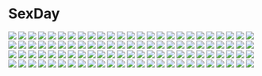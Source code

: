 # SexDay
![](https://konachan.com/image/49c38661651631815ef2c6047dbdbe43/Konachan.com%20-%20169392%20building%20flowers%20huanting%20nobody%20original%20ruins%20scenic.jpg)
![](https://konachan.com/image/b9a8850f7d9eba13a8d96bf05884b272/Konachan.com%20-%20262388%20animal_ears%20aqua_eyes%20bike_shorts%20catgirl%20choker%20eudetenis%20flat_chest%20hinata_channel%20loli%20pink_hair%20shorts%20signed%20thighhighs%20twintails.jpg)
![](https://konachan.com/image/848b55e1e7679f981d6021b8d2f7515c/Konachan.com%20-%2092297%20flowers%20japanese_clothes%20kimono%20taka_tony.jpg)
![](https://konachan.com/jpeg/a2c3b4f874a7ea0617b75839625d3c29/Konachan.com%20-%20303710%20blue_eyes%20blush%20bra%20breasts%20cleavage%20cube%20game_cg%20gray_hair%20kantoku%20long_hair%20navel%20panties%20techgirl%20tsukuyomi_%28kamikimi%29%20twintails%20underwear.jpg)
![](https://konachan.com/jpeg/9ece36c02a791ec61a7156a9cd36e4d7/Konachan.com%20-%20244636%20araragi_tsukihi%20bakemonogatari%20black_hair%20blush%20close%20japanese_clothes%20monogatari_%28series%29%20nisemonogatari%20vector.jpg)
![](https://konachan.com/image/14eb0271d46e1bf829a0c613abd60bf8/Konachan.com%20-%20293073%202girls%20bandage%20blue_eyes%20dress%20eyepatch%20foxgirl%20gloves%20gray_hair%20horns%20jakoujika%20long_hair%20moon%20night%20original%20stockings%20tail%20tie%20tree%20wings.jpg)
![](https://konachan.com/jpeg/92c03823c216ec324d46d889261fcf91/Konachan.com%20-%2040139%20blue%20haruka_%28pokemon%29%20hikari_%28pokemon%29%20kakkii%20kasumi_%28pokemon%29%20pokemon%20yuri.jpg)
![](https://konachan.com/image/2459455eb9531fec7862fb8190255f84/Konachan.com%20-%20204061%20aqua_eyes%20barefoot%20bed%20bikini%20blue_hair%20breasts%20nipples%20original%20san_deng%20short_hair%20swimsuit%20topless.jpg)
![](https://konachan.com/jpeg/f92e9accba4dc8dd97b424b70ef57a13/Konachan.com%20-%20119715%202girls%20bikini%20blonde_hair%20blush%20breasts%20cleavage%20clochette%20game_cg%20hayase_manami%20himekawa_fuuka%20long_hair%20navel%20pink_hair%20pool%20short_hair%20swimsuit.jpg)
![](https://konachan.com/jpeg/aff43c15502abd2147ae1a9f2127d53c/Konachan.com%20-%20298067%20azur_lane%20blue_eyes%20blue_hair%20blush%20boat%20breasts%20cleavage%20dress%20flowers%20food%20headband%20long_hair%20mamemena%20pantyhose%20red_eyes%20short_hair%20waifu2x%20water.jpg)
![](https://konachan.com/image/e70d55052057f58b023f5e3a1210acd6/Konachan.com%20-%2095905%20blonde_hair%20gun%20hat%20mahou_shoujo_madoka_magica%20sakura_ani%20skirt%20thighhighs%20tomoe_mami%20twintails%20weapon%20yellow_eyes.jpg)
![](https://konachan.com/jpeg/3262cdbc611fe57a56f56f38882c5eb9/Konachan.com%20-%2066708%20clouds%20shannon%20sky%20umineko_no_naku_koro_ni%20zoom_layer.jpg)
![](https://konachan.com/image/0b473dd8afbd6e32b2e9c1f007796218/Konachan.com%20-%20261565%20bikini%20darling_in_the_franxx%20forest%20headdress%20ichigo_%28darling_in_the_franxx%29%20navel%20shade%20swimsuit%20tree%20wristwear%20wu_se_bu_hui_%28940164887%29.jpg)
![](https://konachan.com/image/8316d8ca35a899089ea01b30b468a75f/Konachan.com%20-%20265788%20anthropomorphism%20brown_hair%20dress%20drink%20flowers%20girls_frontline%20gun%20higandgk%20long_hair%20necklace%20no_bra%20red_eyes%20rose%20see_through%20weapon.jpg)
![](https://konachan.com/image/71d082834cf2405bedd6615168763406/Konachan.com%20-%2034802%20all_male%20ayasaki_hayate%20hayate_no_gotoku%20male%20trap.jpg)
![](https://konachan.com/jpeg/65920e4fdc5e12b76dd33d315e3002d7/Konachan.com%20-%2036267%20kyouran_kazoku_nikki.jpg)
![](https://konachan.com/image/b4ffc561bcb38d50bf3d29b37c6c4b95/Konachan.com%20-%2036743%20caitsith_nekoko%20kirimiya_miduki%20shiraki_aeka%20tagme%20yume_miru_kusuri.jpg)
![](https://konachan.com/image/4eff9719c182bfd893179ed5a2013550/Konachan.com%20-%2011466%20talesweaver.jpg)
![](https://konachan.com/jpeg/2651800a3405e244b3535f4a47431918/Konachan.com%20-%20125566%20blonde_hair%20chibi%20flandre_scarlet%20haipa_okara%20hat%20red_eyes%20touhou%20vampire%20wings.jpg)
![](https://konachan.com/jpeg/4b40cd464d6a39ce80c9a378c1fc814e/Konachan.com%20-%20162576%20bikini%20black_hair%20blush%20breast_grab%20breasts%20censored%20clochette%20game_cg%20kugayama_konoka%20long_hair%20nipples%20penis%20pussy%20pussy_juice%20sex%20shintaro%20swimsuit.jpg)
![](https://konachan.com/jpeg/9bdcae465d483569b5cab0adfadabffc/Konachan.com%20-%20280685%20aliasing%20blonde_hair%20game_cg%20green_eyes%20hazumi_rio%20long_hair%20male%20navel_%28company%29%20panties%20pink_hair%20short_hair%20skirt%20spiral%21%21%20trap%20twintails%20underwear.jpg)
![](https://konachan.com/image/99cd6b21642804b48aac50756d39e3eb/Konachan.com%20-%20103984%20book%20breasts%20brown_eyes%20brown_hair%20jpeg_artifacts%20long_hair%20meganeking%20nun%20original%20panties%20thighhighs%20underboob%20underwear.jpg)
![](https://konachan.com/image/58a585a9951886412475111eaba399db/Konachan.com%20-%20205474%20black_hair%20flowers%20kuroya_shinobu%20long_hair%20ninomiya_anju%20red_eyes%20school_uniform%20taiyou_no_channel%20thighhighs.jpg)
![](https://konachan.com/image/7e8cae3397aea42c26959cd8ad6b87ff/Konachan.com%20-%2023581%20black_lagoon%20gun%20hiroe_rei%20revy%20smoking%20weapon.jpg)
![](https://konachan.com/image/f0f403cac8b9b4e32e93ebb28ace6ca4/Konachan.com%20-%20141213%20animal_ears%20bell%20blush%20breasts%20catgirl%20collar%20elbow_gloves%20fang%20gloves%20long_hair%20navel%20nipples%20nude%20purple_hair%20tail%20thighhighs%20yellow_eyes.jpg)
![](https://konachan.com/image/137db916088d8df0e236793c9ebb67e0/Konachan.com%20-%20119240%202girls%20aqua_eyes%20barefoot%20bed%20black_hair%20blush%20breasts%20brown_hair%20hagane7728%20long_hair%20navel%20nipples%20no_bra%20panties%20panty_pull%20topless%20underwear%20yuri.jpg)
![](https://konachan.com/image/d74d329eb622e95ec6cd4d04bdad133a/Konachan.com%20-%20197016%20anthropomorphism%20ass%20beach%20blue_eyes%20dark_skin%20game_console%20kantai_collection%20long_hair%20moriki%20school_swimsuit%20swim_ring%20swimsuit%20water%20wristwear.jpg)
![](https://konachan.com/image/e06a700f1521aca73479b03042c61797/Konachan.com%20-%20156500%20akiyama_mio%20ass%20cameltoe%20dress%20fujirin%20k-on%21%20panties%20underwear.jpg)
![](https://konachan.com/image/42231363bbef5c6a46cd65a8e65c3000/Konachan.com%20-%20241767%20blue_eyes%20blue_hair%20blush%20fate_grand_order%20fate_%28series%29%20flat_chest%20gray%20long_hair%20meltryllis%20mizushina_minato%20navel%20nopan.jpg)
![](https://konachan.com/jpeg/c36ae46a4340b49f7dba84285b86ab6e/Konachan.com%20-%20282365%202girls%20azur_lane%20blush%20demon%20gradient%20gray_hair%20heart%20horns%20long_hair%20pink%20ponytail%20porontyo_07%20purple_hair%20school_uniform%20skirt%20thighhighs%20twintails.jpg)
![](https://konachan.com/jpeg/4925883e185e8d7a3237f00726314a13/Konachan.com%20-%20191349%20animal_ears%20ass%20ayase_eri%20blush%20breasts%20catgirl%20group%20hoshizora_rin%20minami_kotori%20nipples%20nude%20pussy%20socks%20sonoda_umi%20tail%20thighhighs%20uncensored.jpg)
![](https://konachan.com/jpeg/386ddfe7e4f052f0009d953548c73189/Konachan.com%20-%20290746%20bed%20bikini%20blush%20green_eyes%20hinata_masaki%20navel%20original%20red_hair%20short_hair%20swimsuit%20waifu2x%20white.jpg)
![](https://konachan.com/image/8ca2365b4d64d881c12251df5e45589f/Konachan.com%20-%20243184%20clouds%20knyt%20mecha%20muv-luv%20sky%20sword%20weapon.jpg)
![](https://konachan.com/image/98e931a5784431652b33f9e1118fd06e/Konachan.com%20-%20170100%20bow%20gotou_hisashi%20green_eyes%20headband%20katana%20konpaku_youmu%20myon%20petals%20short_hair%20skirt%20sword%20thighhighs%20touhou%20weapon%20white_hair.jpg)
![](https://konachan.com/jpeg/0b24fbb6209c19373d0dd91596dc8e4f/Konachan.com%20-%2045361%20breasts%20nude%20pussy%20school_swimsuit%20swimsuit.jpg)
![](https://konachan.com/jpeg/8984b38b24e78b5407c3a53fc0106c8e/Konachan.com%20-%20288281%20bubbles%20mifuru%20night%20original%20school_uniform%20sky%20stars.jpg)
![](https://konachan.com/jpeg/2c83765eafa15c8f666713b9f3f813c0/Konachan.com%20-%20227617%20animal_ears%20bell%20blonde_hair%20bow%20breasts%20catgirl%20cleavage%20collar%20dress%20erect_nipples%20naala%20original%20red_eyes%20ribbons%20thighhighs%20white%20wink%20wristwear.jpg)
![](https://konachan.com/image/0a6350bb47602640d2840aef54f58bf7/Konachan.com%20-%20164300%20blonde_hair%20bloomers%20breast_hold%20ch%40r%20gleam_garden_no_shoujo%20izumi_sakurako%20jpeg_artifacts%20koizuka_wakaba.jpg)
![](https://konachan.com/image/29e8833915608b9bf8f3f6ccb1ae6582/Konachan.com%20-%20241487%20aqua_eyes%20blonde_hair%20building%20city%20long_hair%20original%20ryuuguu_yassuu%20snow%20umbrella.jpg)
![](https://konachan.com/image/dabae8d099d6fd520ed3aafc39412e5e/Konachan.com%20-%206621%20blue_eyes%20moon%20neon_genesis_evangelion%20night%20red_hair%20soryu_asuka_langley.jpg)
![](https://konachan.com/jpeg/bc988465b40bedcbd2715f8aee070bb2/Konachan.com%20-%20110073%20blush%20bra%20fingering%20hidan_no_aria%20kanzaki_h_aria%20keeeesuke%20long_hair%20masturbation%20panties%20red_eyes%20red_hair%20school_uniform%20thighhighs%20underwear.jpg)
![](https://konachan.com/jpeg/358f929563d8dde080b8e7bf50528ab0/Konachan.com%20-%2038950%20beach%20bikini%20honda_naoki%20nopan%20swimsuit%20twintails%20underboob.jpg)
![](https://konachan.com/image/5667fcd1f05e057a0689af2594f488a5/Konachan.com%20-%2029942%202girls%20animal_ears%20blonde_hair%20boots%20bow%20flowers%20foxgirl%20katana%20long_hair%20purple_hair%20scarf%20soro%20sword%20tail%20tail_tale%20weapon%20yellow_eyes.jpg)
![](https://konachan.com/image/dbe3a0edf5ab7d2862083bd808bcae9e/Konachan.com%20-%207122%20ghost_in_the_shell%20kusanagi_motoko.jpg)
![](https://konachan.com/image/ecaa8dba4586267873e7944445cb0e1c/Konachan.com%20-%20289342%20bikini%20blush%20breasts%20clouds%20long_hair%20male%20navel%20nipples%20penis%20pussy%20sayika%20sex%20sky%20swimsuit%20twintails%20uncensored%20water%20waterfall%20wet%20wristwear.jpg)
![](https://konachan.com/jpeg/525999c5ea3a60535630569100d21e2f/Konachan.com%20-%20289556%20animal_ears%20bikini%20blue_hair%20catgirl%20cropped%20deel_%28rkeg%29%20flat_chest%20navel%20original%20ramn%20short_hair%20swimsuit%20yellow_eyes.jpg)
![](https://konachan.com/jpeg/db94befc0973eb0e43c70f2ff1175c1c/Konachan.com%20-%20116897%20black_eyes%20book%20brown_hair%20game_cg%20kuraki_ami%20long_hair%20ribbons%20school_uniform%20skirt%20suika_niritsu.jpg)
![](https://konachan.com/image/10ad562bb98a2baa365806a7aec00193/Konachan.com%20-%2029810%20shakugan_no_shana%20shana%20sword%20weapon.jpg)
![](https://konachan.com/image/16cd0da59d016f581f7bf1281fad9339/Konachan.com%20-%20222443%20black_hair%20condom%20naked_shirt%20original%20panties%20panty_pull%20shirt%20sumeragi_tomo%20underwear%20yellow_eyes.jpg)
![](https://konachan.com/jpeg/7f8562db8d9e540a7e12db350b6eb6dc/Konachan.com%20-%20224280%20angel_beats%21%20brown_eyes%20brown_hair%20game_cg%20hisako%20key%20long_hair%20na-ga%20night%20ponytail%20school_uniform%20shirt%20skirt%20socks%20stars.jpg)
![](https://konachan.com/image/7f639da219afc53721dc4d7f8f1671ff/Konachan.com%20-%2098483%20cherry_blossoms%20flowers%20fuji_choko%20japanese_clothes%20onozuka_komachi%20red_eyes%20red_hair%20scythe%20short_hair%20touhou%20twintails%20water%20weapon.jpg)
![](https://konachan.com/image/c40ebb31ed1ce82e404728b5f7f64628/Konachan.com%20-%20201437%20animal%20anthropomorphism%20bird%20food%20kantai_collection%20long_hair%20popsicle%20school_uniform%20sky%20thighhighs%20tsubasa19900920%20water%20white_hair%20yellow_eyes.jpg)
![](https://konachan.com/image/8440d7ce5312c534370887bafdd518fe/Konachan.com%20-%2054829%20loli%20long_hair%20pointed_ears%20ponytail%20red_hair%20umi_monogatari%20urin_%28umi_monogatari%29.jpg)
![](https://konachan.com/image/9c8c2aa943d38d08f651287303df550a/Konachan.com%20-%2098911%20cake%20dress%20food%20tagme%20wink.jpg)
![](https://konachan.com/image/f7b1b1c8ae0c4f88bb0214e3d0e6e533/Konachan.com%20-%2035040%20breasts%20food%20fruit%20naruko_hanaharu%20nipples%20panties%20panty_pull%20strawberry%20striped_panties%20tagme%20underwear%20zoom_layer.jpg)
![](https://konachan.com/image/8ea9c8f861171e593980915974e0ed60/Konachan.com%20-%20240488%20blonde_hair%20blush%20breasts%20censored%20handjob%20long_hair%20male%20nipples%20nude%20penis%20pokachu%20watermark%20yellow_eyes.jpg)
![](https://konachan.com/jpeg/dafac851cdc135406347647701ec94c2/Konachan.com%20-%2035036%20bikini%20glasses%20sawada_mio%20swimsuit%20to_love_ru%20twintails.jpg)
![](https://konachan.com/jpeg/e3bcc15ddb3bc3d003994079ea15a27e/Konachan.com%20-%20229129%20game_cg%20hisama_kumako%20narukawa_iris%20yomegami.jpg)
![](https://konachan.com/image/09d398a01930c07e696a876750ce32d5/Konachan.com%20-%20127881%20breasts%20nipples%20oni-noboru%20original%20phone%20purple_eyes%20purple_hair%20pussy%20thighhighs%20topless%20uncensored.jpg)
![](https://konachan.com/image/603289631ed6d765afa76abebf9cac38/Konachan.com%20-%2012671%20angel%20animal_ears%20blonde_hair%20blue_eyes%20catgirl%20feathers%20panties%20senmu%20tail%20underwear%20wings.jpg)
![](https://konachan.com/image/5b4a2b6a8cc22477f6fbe09543f21c4b/Konachan.com%20-%2021474%20dress%20horns%20ibuki_suika%20long_hair%20orange_hair%20ribbons%20touhou.jpg)
![](https://konachan.com/image/72162deede53afd0c6b7cabdd0d7f24b/Konachan.com%20-%2073521%20bakemonogatari%20blonde_hair%20bow%20dress%20fang%20goggles%20hat%20loli%20long_hair%20monogatari_%28series%29%20oshino_shinobu%20red_eyes%20ribbons%20summer_dress.jpg)
![](https://konachan.com/image/e12e806001c12a191dd453b6099ba152/Konachan.com%20-%20280795%20blush%20breasts%20brown_eyes%20brown_hair%20close%20i-401_%28kancolle%29%20male%20miyuki_yaya%20nipples%20pubic_hair%20school_swimsuit%20sex%20short_hair%20swimsuit%20wet.jpg)
![](https://konachan.com/jpeg/9cfdd231fcd3054358e2339bf184b192/Konachan.com%20-%20290006%20konno_junko%20navel%20panties%20sak_%28lemondisk%29%20school_uniform%20signed%20twintails%20underwear%20zombie_land_saga.jpg)
![](https://konachan.com/image/0d3946362c342fb8b11968e65aa8f0ae/Konachan.com%20-%2039163%20colorful_dot%20tagme.jpg)
![](https://konachan.com/jpeg/b79656e9107beb3788a2d6cb8530eae0/Konachan.com%20-%20235708%20aqua_eyes%20dress%20fate_grand_order%20fate_%28series%29%20gray_hair%20hat%20long_hair%20marie_antoinette_%28fate_grand_order%29%20reesya923%20signed%20thighhighs%20waifu2x.jpg)
![](https://konachan.com/image/6a0a64bcf57bc830ca1b5dfeec76e774/Konachan.com%20-%2038284%20christmas%20clannad%20furukawa_nagisa%20moonknives%20okazaki_ushio.jpg)
![](https://konachan.com/jpeg/952bb2ddcfa5326dd49de3cbcdf91dc6/Konachan.com%20-%20125959%20bomi%20breasts%20censored%20game_cg%20ishida_mitsuna%20molamola_software%20nipples%20nude%20omae_no_pantsu_wa_nani-iro_da%21%20pink_hair%20sex%20short_hair%20wet.jpg)
![](https://konachan.com/image/0488cf78275dd0a826335e01272498f2/Konachan.com%20-%20236167%20anus%20aqua_eyes%20bed%20blush%20breasts%20censored%20gloves%20gray_hair%20hat%20kneehighs%20nipples%20no_bra%20panties%20panty_pull%20pussy%20skirt%20twintails%20underwear%20valentine.jpg)
![](https://konachan.com/image/e851a14d49a4a67aa03c660a6d20ed70/Konachan.com%20-%20277597%20blush%20bow%20brown_eyes%20brown_hair%20cameltoe%20headphones%20hobby_%28kento%29%20ipod%20kneehighs%20loli%20original%20panties%20school_uniform%20skirt%20spread_legs%20underwear.jpg)
![](https://konachan.com/jpeg/fb3183f672ee4c70e597177d728dcef2/Konachan.com%20-%20165670%20aqua_hair%20asanome_%28noboes%29%20blue_eyes%20blue_hair%20fan%20food%20hatsune_miku%20mikudayoo%20thighhighs%20tie%20twintails%20vocaloid.jpg)
![](https://konachan.com/image/94ba8e039e668aea88ef694de38dd71e/Konachan.com%20-%2034544%20animal_ears%20catgirl%20clouds%20ribbons%20sky%20touto_seiro.jpg)
![](https://konachan.com/image/ee540b56788808c2537176d4ceb75c80/Konachan.com%20-%20113725%20blonde_hair%20blue_eyes%20cake%20drink%20flowers%20food%20group%20hong_meiling%20long_hair%20maid%20purple_eyes%20purple_hair%20red_eyes%20rose%20touhou%20vampire%20white_hair.jpg)
![](https://konachan.com/image/c67e9efbaed9a8aa53d597ad3b327504/Konachan.com%20-%2034104%20blue_eyes%20blue_hair%20long_hair%20maid%20ponytail%20tenmaso.jpg)
![](https://konachan.com/image/b155e545ec648d1a2f4578da71c2a912/Konachan.com%20-%20137644%20bikini_top%20blonde_hair%20breasts%20calendar%20cleavage%20cowgirl%20erect_nipples%20gun%20hat%20long_hair%20original%20weapon%20wink%20yuuki_hagure%20zoom_layer.jpg)
![](https://konachan.com/jpeg/1a22453f589fb8634ab741588fa77ee7/Konachan.com%20-%20169485%20animal%20barefoot%20blue_eyes%20bow%20dress%20fish%20flowers%20horns%20long_hair%20moni148cm%20panties%20pink_hair%20ribbons%20skirt%20twintails%20underwear%20vocaloid%20wings.jpg)
![](https://konachan.com/image/20bc630242f25a49bccc983789563d85/Konachan.com%20-%20257630%20animal_ears%20ass%20bed%20bell%20bikini%20blue_hair%20dress%20foxgirl%20gloves%20long_hair%20mitsugi%20navel%20pink_eyes%20purple_hair%20ribbons%20swimsuit%20tail%20thighhighs.jpg)
![](https://konachan.com/image/542ccdf7caba3edfaa5a89cf9aa2d972/Konachan.com%20-%20226552%20bai_yemeng%20brown_hair%20long_hair%20original%20ponytail%20thighhighs%20tian_ling_qian_ye%20wristwear.jpg)
![](https://konachan.com/image/425a2b2aed280dbfe1700abfec821752/Konachan.com%20-%20135485%202girls%20animal_ears%20flowers%20long_hair%20matayoshi%20original%20pink_eyes%20twintails%20yellow_eyes.jpg)
![](https://konachan.com/jpeg/b6770d8f84fb35bf3495ca1b45845cf4/Konachan.com%20-%20132781%20black_hair%20blue_hair%20food%20game_cg%20gray_hair%20group%20long_hair%20mera_azusa%20muririn%20purple_hair%20red_eyes%20red_hair%20twintails%20yarai_miu%20yellow_eyes%20yuzusoft.jpg)
![](https://konachan.com/image/e194f2ea34a116d4fff55065e304f262/Konachan.com%20-%20154481%20artoria_pendragon_%28all%29%20breasts%20fate_stay_night%20fate_%28series%29%20fujima_takuya%20saber%20takamachi_nanoha%20topless%20weiss_survive%20yuri.jpg)
![](https://konachan.com/image/ee3539e812279e681119a6243101975f/Konachan.com%20-%2025300%20eureka_seven%20renton_thurston.jpeg)
![](https://konachan.com/image/111f2cce6f5a7f98caf8b1cb3d2fad40/Konachan.com%20-%20143301%20apple%20butterfly%20food%20forest%20fruit%20harano%20horns%20nude%20original%20tree%20white_hair.jpg)
![](https://konachan.com/image/9146e22d7fcc826c8d2164fd40e8daed/Konachan.com%20-%2096846%203rd_eye%20alice_%28bloody_rondo%29%20bed%20bloody_rondo%20game_cg%20goth-loli%20lolita_fashion%20long_hair%20pink_hair%20sakaki_maki%20yellow_eyes.jpg)
![](https://konachan.com/jpeg/dcf8507ef5fef49edfb0410263856e19/Konachan.com%20-%20303101%20blush%20bondage%20bow%20building%20butterfly%20chain%20clouds%20dress%20flowers%20gray_hair%20hat%20long_hair%20original%20purple_eyes%20shackles%20sky%20touhourh%20witch_hat.jpg)
![](https://konachan.com/image/8c12da52a48b893bdc20c75bb1d1f671/Konachan.com%20-%20229696%202girls%20black_hair%20bloomers%20brown_hair%20hat%20japanese_clothes%20loli%20long_hair%20paper%20socks%20touhoku_kiritan%20tsukuyomi_ai%20twintails%20voiceroid.jpg)
![](https://konachan.com/jpeg/cddc1624c3ac6d2ab51b7a8d6a842dfc/Konachan.com%20-%2049069%20arihara_ayumi%20blonde_hair%20blush%20cat_smile%20close%20green_eyes%20hatsukoi_limited%20vector.jpg)
![](https://konachan.com/jpeg/c309721d19b63435e0e3c4e7f65af8c6/Konachan.com%20-%20165783%20close%20haiyore%21_nyaruko-san%20long_hair%20nyaruko%20vector%20white_hair.jpg)
![](https://konachan.com/image/c5a92970490ee0994e47ecb2fda301cc/Konachan.com%20-%20267146%20aircraft%20anthropomorphism%20boat%20fujita_%28condor%29%20gloves%20kantai_collection%20katana%20moon%20night%20school_uniform%20suzutsuki_%28kancolle%29%20sword%20water%20weapon.jpg)
![](https://konachan.com/image/57b4e07cb3e0ebca522bf5e766701bb8/Konachan.com%20-%2068484%20dress%20green_eyes%20green_hair%20muua%20necklace%20ribbons%20short_hair%20tartaros%20watermark.jpg)
![](https://konachan.com/image/2d3ceead92e74f3ddf1b1db10e6b1c83/Konachan.com%20-%20182796%20black_hair%20blonde_hair%20blush%20eyepatch%20green_eyes%20hat%20kamijou_touma%20long_hair%20othinus%20snow%20to_aru_majutsu_no_index%20witch_hat%20yuuri_nayuta.jpg)
![](https://konachan.com/jpeg/b770376a98e59ec8215fd2651438252d/Konachan.com%20-%20293378%20blush%20breasts%20dark_skin%20game_cg%20hamashima_shigeo%20marika_o%27hara%20necklace%20nipples%20orc_soft%20see_through%20shinozaki_miwako.jpg)
![](https://konachan.com/jpeg/63c4cde4a423e69a54686257ccf699c0/Konachan.com%20-%20271068%20animal_ears%20bed%20blush%20breasts%20close%20fang%20foxgirl%20original%20pink_hair%20red_eyes%20tail%20topless%20wink%20yatanuki_kei.jpg)
![](https://konachan.com/image/bd246b4206967e11fd822f93bdb783aa/Konachan.com%20-%20226696%20amasora_taichi%20ass%20black_hair%20book%20breasts%20dark_skin%20food%20ice_cream%20original%20panties%20popsicle%20red_eyes%20short_hair%20summer%20tan_lines%20underwear.jpg)
![](https://konachan.com/image/735da411f03cd496c9c120b37efb6352/Konachan.com%20-%2049641%20amafuki_setsuka%20blue_hair%20green_eyes%20hanafubuki%20petals%20sakurazawa_izumi%20school_uniform.jpg)
![](https://konachan.com/image/fd9a18d8fe06617b504a713f2288fe8f/Konachan.com%20-%2022704%20animal%20asahina_mikuru%20dog%20flowers%20petals%20spring%20suzumiya_haruhi_no_yuutsu%20third-party_edit%20vector.jpg)
![](https://konachan.com/image/46ed02a50cb135ed2f773c250ce8b6f7/Konachan.com%20-%20138547%20ass%20bikini%20blush%20breasts%20cleavage%20headphones%20kuimono%20nitroplus%20panties%20panty_pull%20pink_hair%20red_eyes%20sonico%20super_sonico%20swimsuit%20underwear%20yellow.jpg)
![](https://konachan.com/image/b4968de3e92cbd04e1d4d090ae2f9ecf/Konachan.com%20-%2024422%20christmas%20keroro_gunsou.jpg)
![](https://konachan.com/jpeg/d9493541709cd90e5a3db510fcd4483e/Konachan.com%20-%20200976%20animal_ears%20barefoot%20blush%20breast_hold%20breasts%20catgirl%20censored%20fingering%20kaenbyou_rin%20nipples%20nude%20pussy%20red_eyes%20red_hair%20tail%20touhou%20wink.jpg)
![](https://konachan.com/image/f5378c7c2413b5c802bddfd3bcddcfd8/Konachan.com%20-%20137453%202girls%20bikini%20blonde_hair%20breasts%20brown_hair%20cleavage%20close%20cropped%20hamada_kousuke%20otomaki_makura%20pajama_na_kanojo%20shirai_yuki%20swimsuit%20wet.jpg)
